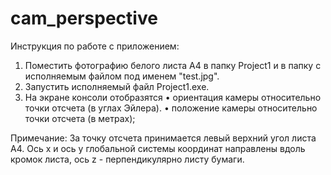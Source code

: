 # cam_perspective
Инструкция по работе с приложением:

1. Поместить фотографию белого листа А4 в папку Project1 и в папку с исполняемым файлом под именем "test.jpg".
2. Запустить исполняемый файл Project1.exe.
3. На экране консоли отобразятся
  • ориентация камеры относительно точки отсчета (в углах Эйлера).
  • положение камеры относительно точки отсчета (в метрах);

Примечание: За точку отсчета принимается левый верхний угол листа A4. Ось x  и ось y глобальной системы координат направлены вдоль кромок листа, ось z - перпендикулярно листу бумаги.
    
